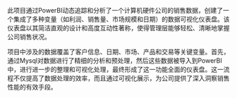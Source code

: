 此项目通过PowerBI动态追踪和分析了一个计算机硬件公司的销售数据，创建了一个集成了多种变量（如利润、销售量、市场规模和日期）的数据可视化仪表盘。该仪表盘以其简洁直观的设计和高度互动性著称，使得管理层能够轻松、清晰地掌握公司销售状况。

项目中涉及的数据覆盖了客户信息、日期、市场、产品和交易等关键变量。首先，通过Mysql对数据进行了精细的分析和预处理，然后这些数据被导入到PowerBI中，进行进一步的整理和可视化处理，最终形成了这一功能全面的仪表盘。这一流程不仅提高了数据处理的效率，而且通过可视化展示，为公司提供了深入洞察销售性能的有效手段。
